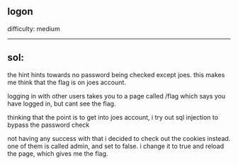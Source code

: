 ## logon

difficulty: medium

---

## sol:

the hint hints towards no password being checked except joes.
this makes me think that the flag is on joes account.

logging in with other users takes you to a page called /flag which says you have logged in, but cant see the flag.

thinking that the point is to get into joes account, i try out sql injection to bypass the password check

not having any success with that i decided to check out the cookies instead. 
one of them is called admin, and set to false. i change it to true and reload the page, which gives me the flag.
